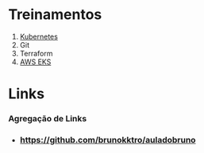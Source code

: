 # Treinamentos



1. [Kubernetes](https://github.com/devfuckops/Treinamentos/tree/main/Kubernetes)
2. Git
3. Terraform
4. [AWS EKS](https://github.com/devfuckops/Treinamentos/tree/main/AWS%20EKS)



# Links 

### **Agregação de Links**

- ### https://github.com/brunokktro/auladobruno